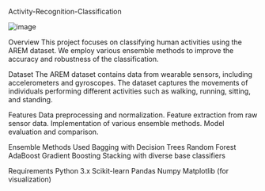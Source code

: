 Activity-Recognition-Classification

![image](https://github.com/shuv13111/Activity-Recognition-Classification/assets/15548942/d9495b51-a62d-40eb-abd4-7edd14f2ccc9)


Overview
This project focuses on classifying human activities using the AREM dataset. We employ various ensemble methods to improve the accuracy and robustness of the classification.

Dataset
The AREM dataset contains data from wearable sensors, including accelerometers and gyroscopes. The dataset captures the movements of individuals performing different activities such as walking, running, sitting, and standing.

Features
Data preprocessing and normalization.
Feature extraction from raw sensor data.
Implementation of various ensemble methods.
Model evaluation and comparison.

Ensemble Methods Used
Bagging with Decision Trees
Random Forest
AdaBoost
Gradient Boosting
Stacking with diverse base classifiers

Requirements
Python 3.x
Scikit-learn
Pandas
Numpy
Matplotlib (for visualization)
